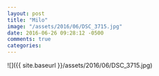 ```yaml
---
layout: post
title: "Milo"
image: "/assets/2016/06/DSC_3715.jpg"
date: 2016-06-26 09:28:12 -0500
comments: true
categories: 
---
```


![]({{ site.baseurl }}/assets/2016/06/DSC_3715.jpg)
